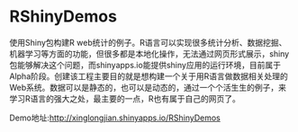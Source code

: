 RShinyDemos
===========

使用Shiny包构建R web统计的例子。R语言可以实现很多统计分析、数据挖掘、机器学习等方面的功能，但很多都是本地化操作，无法通过网页形式展示，shiny包能够解决这个问题，而shinyapps.io能提供shiny应用的运行环境，目前属于Alpha阶段。创建该工程主要目的就是想构建一个关于用R语言做数据相关处理的Web系统。数据可以是静态的，也可以是动态的，通过一个个活生生的例子，来学习R语言的强大之处，最主要的一点，R也有属于自己的网页了。

Demo地址:http://xinglongjian.shinyapps.io/RShinyDemos
